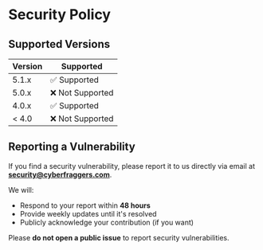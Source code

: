 # Security Policy

## Supported Versions

| Version | Supported          |
| ------- | ------------------ |
| 5.1.x   | ✅ Supported        |
| 5.0.x   | ❌ Not Supported    |
| 4.0.x   | ✅ Supported        |
| < 4.0   | ❌ Not Supported    |

## Reporting a Vulnerability

If you find a security vulnerability, please report it to us directly via email at **security@cyberfraggers.com**.

We will:

- Respond to your report within **48 hours**
- Provide weekly updates until it's resolved
- Publicly acknowledge your contribution (if you want)

Please **do not open a public issue** to report security vulnerabilities.
